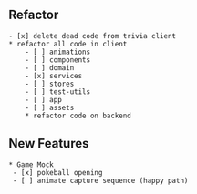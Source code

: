 ## Refactor
	- [x] delete dead code from trivia client
	* refactor all code in client
		- [ ] animations
		- [ ] components
		- [ ] domain
		- [x] services
		- [ ] stores
		- [ ] test-utils
		- [ ] app
		- [ ] assets
		* refactor code on backend
		
## New Features

	* Game Mock
	 - [x] pokeball opening
	 - [ ] animate capture sequence (happy path)
	 
		
		
	